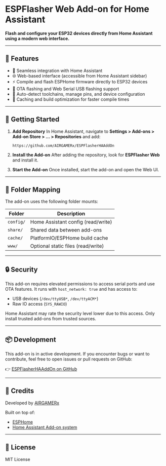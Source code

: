 # ESPFlasher Web Add-on for Home Assistant

**Flash and configure your ESP32 devices directly from Home Assistant using a modern web interface.**

---

## 🔧 Features

- 🧩 Seamless integration with Home Assistant
- 🌐 Web-based interface (accessible from Home Assistant sidebar)
- ⚡ Compile and flash ESPHome firmware directly to ESP32 devices
- 🔌 OTA flashing and Web Serial USB flashing support
- 🧠 Auto-detect toolchains, manage pins, and device configuration
- 💾 Caching and build optimization for faster compile times

---

## 🚀 Getting Started

1. **Add Repository**
   In Home Assistant, navigate to **Settings > Add-ons > Add-on Store > ... > Repositories** and add:

   ```
   https://github.com/AIRGAMERx/ESPFlasherHAAddOn
   ```

2. **Install the Add-on**
   After adding the repository, look for **ESPFlasher Web** and install it.

3. **Start the Add-on**
   Once installed, start the add-on and open the Web UI.

---

## 📁 Folder Mapping

The add-on uses the following folder mounts:

| Folder     | Description                      |
|------------|----------------------------------|
| `config/`  | Home Assistant config (read/write) |
| `share/`   | Shared data between add-ons      |
| `cache/`   | PlatformIO/ESPHome build cache    |
| `www/`     | Optional static files (read/write) |

---

## 🔒 Security

This add-on requires elevated permissions to access serial ports and use OTA features. It runs with `host_network: true` and has access to:

- USB devices (`/dev/ttyUSB*`, `/dev/ttyACM*`)
- Raw IO access (`SYS_RAWIO`)

Home Assistant may rate the security level lower due to this access. Only install trusted add-ons from trusted sources.

---

## 📦 Development

This add-on is in active development. If you encounter bugs or want to contribute, feel free to open issues or pull requests on GitHub:

👉 [ESPFlasherHAAddOn on GitHub](https://github.com/AIRGAMERx/ESPFlasherHAAddOn)

---

## 🧠 Credits

Developed by [AIRGAMERx](https://github.com/AIRGAMERx)

Built on top of:
- [ESPHome](https://esphome.io/)
- [Home Assistant Add-on system](https://developers.home-assistant.io/docs/add-ons/)

---

## 📜 License

MIT License